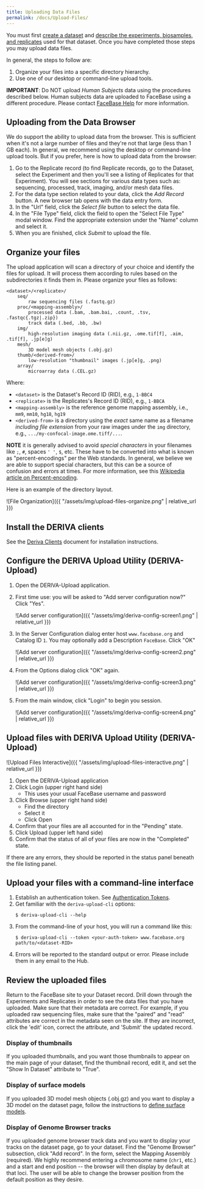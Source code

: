 ```yaml
---
title: Uploading Data Files
permalink: /docs/Upload-Files/
---
```


You must first [create a dataset](../Create-a-Dataset/) and [describe the experiments, biosamples, and replicates](../Describe-Experiments-Biosamples-and-Replicates/) used for that dataset. Once you have completed those steps you may upload data files.

In general, the steps to follow are:
1. Organize your files into a specific directory hierarchy.
2. Use one of our desktop or command-line upload tools.

**IMPORTANT**: Do NOT upload _Human Subjects_ data using the procedures described below. Human subjects data are uploaded to FaceBase using a different procedure. Please contact [FaceBase Help](mailto:help@facebase.org) for more information.

## Uploading from the Data Browser

We do support the ability to upload data from the browser. This is sufficient when it's not a large number of files and they're not that large (less than 1 GB each). In general, we recommend using the desktop or command-line upload tools. But if you prefer, here is how to upload data from the browser:

1. Go to the Replicate record (to find Replicate records, go to the Dataset, select the Experiment and then you'll see a listing of Replicates for that Experiment). You will see sections for various data types such as: sequencing, processed, track, imaging, and/or mesh data files.
2. For the data type section related to your data, click the _Add Record_ button. A new browser tab opens with the data entry form.
3. In the "Url" field, click the _Select file_ button to select the data file.
4. In the "File Type" field, click the field to open the "Select File Type" modal window. Find the appropriate extension under the "Name" column and select it.
5. When you are finished, click _Submit_ to upload the file.

## Organize your files

The upload application will scan a directory of your choice and identify the files for upload. It will process them according to rules based on the subdirectories it finds them in. Please organize your files as follows:

```
<dataset>/<replicate>/
    seq/
        raw sequencing files (.fastq.gz)
    proc/<mapping-assembly>/
        processed data (.bam, .bam.bai, .count, .tsv, .fastqc{.tgz|.zip})
        track data (.bed, .bb, .bw)
    img/
        high-resolution imaging data (.nii.gz, .ome.tif[f], .aim, .tif[f], .jp[e]g)
    mesh/
        3D model mesh objects (.obj.gz)
    thumb/<derived-from>/
        low-resolution "thumbnail" images (.jp[e]g, .png)
    array/
        microarray data (.CEL.gz)
```

Where:
- `<dataset>` is the Dataset's Record ID (RID), e.g., `1-BBC4`
- `<replicate>` is the Replicates's Record ID (RID), e.g., `1-BBCA`
- `<mapping-assembly>` is the reference genome mapping assembly, i.e., `mm9`,
    `mm10`, `hg18`, `hg19`
- `<derived-from>` is a directory using the _exact_ same name as a filename
    _including file extension_ from your raw images under the `img` directory,
    e.g., `.../my-confocal-image.ome.tiff/...`.

**NOTE** it is generally advised to avoid _special characters_ in your filenames like
`;`, `#`, spaces `' '`, `$`, etc. These have to be converted into what is known as
"percent-encodings" per the Web standards. In general, we believe we are able to support
special characters, but this can be a source of confusion and errors at times. For
more information, see this [Wikipedia article on Percent-encoding](https://en.wikipedia.org/wiki/Percent-encoding).

Here is an example of the directory layout.

![File Organization]({{ "/assets/img/upload-files-organize.png" | relative_url }})

## Install the DERIVA clients
See the [Deriva Clients](../Deriva-Clients/) document for installation instructions.

## Configure the DERIVA Upload Utility (DERIVA-Upload)

1. Open the DERIVA-Upload application.
2. First time use: you will be asked to "Add server configuration now?" Click "Yes".

    ![Add server configuration]({{ "/assets/img/deriva-config-screen1.png" | relative_url }})

3. In the Server Configuration dialog enter host `www.facebase.org` and Catalog ID `1`. You may optionally add a Description `FaceBase`. Click "OK"

    ![Add server configuration]({{ "/assets/img/deriva-config-screen2.png" | relative_url }})

4. From the Options dialog click "OK" again.

    ![Add server configuration]({{ "/assets/img/deriva-config-screen3.png" | relative_url }})

5. From the main window, click "Login" to begin you session.

    ![Add server configuration]({{ "/assets/img/deriva-config-screen4.png" | relative_url }})


## Upload files with DERIVA Upload Utility (DERIVA-Upload)

![Upload Files Interactive]({{ "/assets/img/upload-files-interactive.png" | relative_url }})

1. Open the DERIVA-Upload application
1. Click Login (upper right hand side)
    - This uses your usual FaceBase username and password
4. Click Browse (upper right hand side)
    - Find the directory
    - Select it
    - Click Open
5. Confirm that your files are all accounted for in the "Pending" state.
6. Click Upload (upper left hand side)
7. Confirm that the status of all of your files are now in the "Completed" state.

If there are any errors, they should be reported in the status panel beneath the file listing panel.

## Upload your files with a command-line interface

1. Establish an authentication token. See [Authentication Tokens](../Deriva-Clients/#Authentication-Tokens).
2. Get familiar with the `deriva-upload-cli` options:
    ```
    $ deriva-upload-cli --help
    ```
3. From the command-line of your host, you will run a command like this:
    ```
    $ deriva-upload-cli --token <your-auth-token> www.facebase.org path/to/<dataset-RID>
    ```
5. Errors will be reported to the standard output or error. Please include them in any email to the Hub.

## Review the uploaded files

Return to the FaceBase site to your Dataset record. Drill down through the Experiments
and Replicates in order to see the data files that you have uploaded. Make sure that
their metadata are correct. For example, if you uploaded raw sequencing files, make sure
that the "paired" and "read" attributes are correct in the metadata seen on the site.
If they are incorrect, click the 'edit' icon, correct the attribute, and 'Submit' the
updated record.

### Display of thumbnails

If you uploaded thumbnails, and you want those thumbnails to appear on the main page
of your dataset, find the thumbnail record, edit it, and set the "Show In Dataset"
attribute to "True".

### Display of surface models

If you uploaded 3D model mesh objects (.obj.gz) and you want to display a 3D model on
the dataset page, follow the instructions to [define surface models](../Define-Surface-Model/).

### Display of Genome Browser tracks

If you uploaded genome browser track data and you want to display your tracks on the
dataset page, go to your dataset. Find the "Genome Browser" subsection, click "Add record". In the form, select the Mapping Assembly (required). We highly recommend entering a chromosome name (`chr1`, etc.) and a start and end position -- the browser will then display by default at that loci. The user will be able to change the browser position from the default position as they desire.
